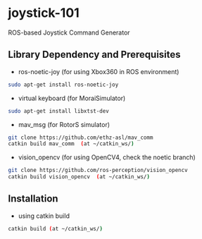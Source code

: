 # joystick-101
ROS-based Joystick Command Generator

## Library Dependency and Prerequisites
- ros-noetic-joy (for using Xbox360 in ROS environment)
``` Bash
sudo apt-get install ros-noetic-joy
```
- virtual keyboard (for MoraiSimulator)
``` Bash
sudo apt-get install libxtst-dev
```
- mav_msg (for RotorS simulator)
```Bash
git clone https://github.com/ethz-asl/mav_comm
catkin build mav_comm  (at ~/catkin_ws/)
```
- vision_opencv (for using OpenCV4, check the noetic branch)
``` Bash
git clone https://github.com/ros-perception/vision_opencv
catkin build vision_opencv  (at ~/catkin_ws/)
```

## Installation
- using catkin build
``` Bash
catkin build (at ~/catkin_ws/)
```